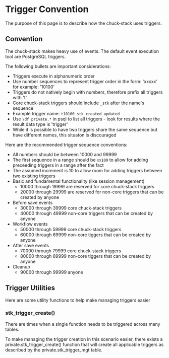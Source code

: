 # Trigger Convention

The purpose of this page is to describe how the chuck-stack uses triggers.

## Convention

The chuck-stack makes heavy use of events. The default event execution tool are PostgreSQL triggers. 

The following bullets are important considerations:

- Triggers execute in alphanumeric order
- Use number sequences to represent trigger order in the form: 'xxxxx' for example: '10100'
- Triggers do not natively begin with numbers, therefore prefix all triggers with 't'
- Core chuck-stack triggers should include `_stk` after the name's sequence
- Example trigger name: `t10100_stk_created_updated`
- Use `\df private.*` in psql to list all triggers - look for results where the result data type is 'trigger'
- While it is possible to have two triggers share the same sequence but have different names, this situaton is discouraged

Here are the recommended trigger sequence conventions:

- All numbers should be between 10000 and 99999
- The first sequence in a range should be `xx100` to allow for adding preceeding triggers in a range after the fact
- The assumed increment is 10 to allow room for adding triggers between two existing triggers
- Basic and fundamental functionality (like session management)
  - 10000 through 19999 are reserved for core chuck-stack triggers
  - 20000 through 29999 are reserved for non-core triggers that can be created by anyone
- Before save events
  - 30000 through 39999 core chuck-stack triggers
  - 40000 through 49999 non-core triggers that can be created by anyone
- Workflow events
  - 50000 through 59999 core chuck-stack triggers
  - 60000 through 69999 non-core tiggers that can be created by anyone
- After save events
  - 70000 through 79999 core chuck-stack triggers
  - 80000 through 89999 non-core tiggers that can be created by anyone
- Cleanup
  - 90000 through 99999 anyone

## Trigger Utilities

Here are some utility functions to help make managing triggers easier

### stk_trigger_create()

There are times when a single function needs to be triggered across many tables.

To make managing the trigger creation in this scenario easier, there exists a private.stk_trigger_create() function that will create all applicable triggers as described by the private.stk_trigger_mgt table.
